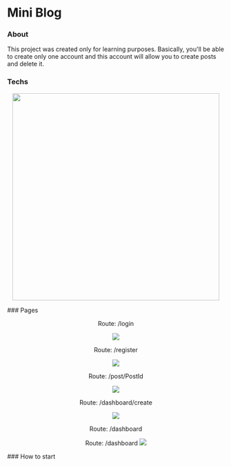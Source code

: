 # Mini Blog 
### About
This project was created only for learning purposes. Basically, you'll be able to create only one account and this account will allow you to create posts and delete it.
### Techs
<p align="center">
  <img width="480" height="auto" src="https://i.ibb.co/Q8DKBG8/1-OA9c8-Cov-Xaqjwbzi-q-YKs-A.jpg">
</p>
### Pages
<p align="center">
  Route: /login
</p>
<p align="center">
  <img src="https://i.ibb.co/GFkb7Rg/download-4.png">
</p>
<p align="center">
  Route: /register
</p>
<p align="center">
  <img src="https://i.ibb.co/Ttdwqg7/download-3.png">
</p>
<p align="center">
  Route: /post/PostId
</p>
<p align="center">
  <img src="https://i.ibb.co/8Xf0HsT/download-2.png">
</p>
<p align="center">
  Route: /dashboard/create
</p>
<p align="center">
  <img src="https://i.ibb.co/qMH9vcC/download-1.png">
</p>
<p align="center">
  Route: /dashboard
</p>
<p align="center">
  Route: /dashboard
  <img src="https://i.ibb.co/t3WMKTQ/download.png">
</p>
### How to start
